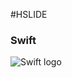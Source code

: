 #HSLIDE

### Swift
![Swift logo][logo]

<!-- Urls -->
[logo]: https://devimages.apple.com.edgekey.net/assets/elements/icons/swift/swift-128x128_2x.png "Swift logo"